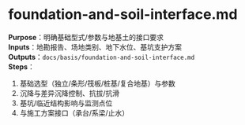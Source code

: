 # foundation-and-soil-interface.md

**Purpose**：明确基础型式/参数与地基土的接口要求  
**Inputs**：地勘报告、场地类别、地下水位、基坑支护方案  
**Outputs**：`docs/basis/foundation-and-soil-interface.md`  
**Steps**：

1. 基础选型（独立/条形/筏板/桩基/复合地基）与参数
2. 沉降与差异沉降控制、抗拔/抗滑
3. 基坑/临近结构影响与监测点位
4. 与施工方案接口（承台/系梁/止水）
